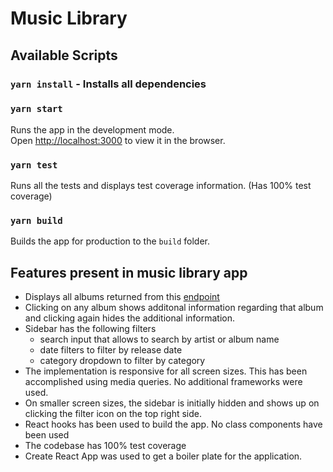 # Music Library

## Available Scripts

### `yarn install` - Installs all dependencies

### `yarn start`

Runs the app in the development mode.\
Open [http://localhost:3000](http://localhost:3000) to view it in the browser.

### `yarn test`

Runs all the tests and displays test coverage information. (Has 100% test coverage)

### `yarn build`

Builds the app for production to the `build` folder.

## Features present in music library app

- Displays all albums returned from this [endpoint](https://itunes.apple.com/us/rss/topalbums/limit=100/json)
- Clicking on any album shows additonal information regarding that album and clicking again hides the additional information.
- Sidebar has the following filters
  - search input that allows to search by artist or album name
  - date filters to filter by release date
  - category dropdown to filter by category
- The implementation is responsive for all screen sizes. This has been accomplished using media queries. No additional frameworks were used.
- On smaller screen sizes, the sidebar is initially hidden and shows up on clicking the filter icon on the top right side.
- React hooks has been used to build the app. No class components have been used
- The codebase has 100% test coverage
- Create React App was used to get a boiler plate for the application.
